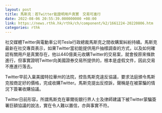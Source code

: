 ```yaml
---
layout: post
title: 馬斯克：若Twitter能證明用戶真實　交易可進行
date: 2022-08-06 20:55:39.000000000 +08:00
link: https://news.rthk.hk/rthk/ch/component/k2/1661224-20220806.htm
categories: rthk
---
```


社交媒體Twitter與電動車公司Tesla行政總裁馬斯克之間收購案糾紛持續。馬斯克最新在社交專頁表示，如果Twitter當初能提供用戶抽樣調查的方式，以及如何確認有關用戶是真實存在，他以440億美元收購Twitter的交易案，就會按原來條款進行，但事實證明Twitter向美國證券交易所提供的，根本是虛假文件，因此交易不應進行落去。

Twitter早前入稟美國特拉華州的法院，控告馬斯克違反協議，要求法庭頒令馬斯克按商定好的價格，完成收購Twitter。馬斯克提出反控訴，聲稱是在被蒙騙的情況下簽署收購協議。

Twitter日前形容，所謂馬斯克在華爾街銀行界人士及律師建議下被Twitter蒙騙簽署巨額協議的說法，實在令人難以置信，亦與事實不符。
